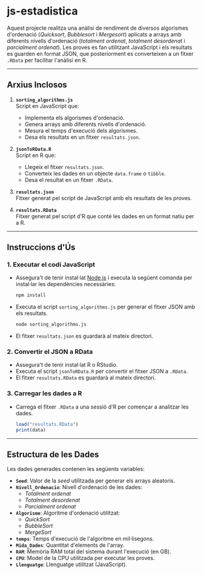 # js-estadistica

Aquest projecte realitza una anàlisi de rendiment de diversos algorismes d'ordenació (*Quicksort*, *Bubblesort* i *Mergesort*) aplicats a arrays amb diferents nivells d'ordenació (*totalment ordenat*, *totalment desordenat* i *parcialment ordenat*). Les proves es fan utilitzant JavaScript i els resultats es guarden en format JSON, que posteriorment es converteixen a un fitxer `.RData` per facilitar l'anàlisi en R.

---

## **Arxius Inclosos**

1. **`sorting_algorithms.js`**  
   Script en JavaScript que:
   - Implementa els algorismes d'ordenació.
   - Genera arrays amb diferents nivells d'ordenació.
   - Mesura el temps d'execució dels algorismes.
   - Desa els resultats en un fitxer `resultats.json`.

2. **`jsonToRData.R`**  
   Script en R que:
   - Llegeix el fitxer `resultats.json`.
   - Converteix les dades en un objecte `data.frame` o `tibble`.
   - Desa el resultat en un fitxer `.RData`.

3. **`resultats.json`**  
   Fitxer generat pel script de JavaScript amb els resultats de les proves.

4. **`resultats.RData`**  
   Fitxer generat pel script d'R que conté les dades en un format natiu per a R.

---

## **Instruccions d'Ús**

### **1. Executar el codi JavaScript**
   - Assegura't de tenir instal·lat [Node.js](https://nodejs.org) i executa la següent comanda per instal·lar les dependències necessàries:
     ```bash
     npm install
     ```
   - Executa el script `sorting_algorithms.js` per generar el fitxer JSON amb els resultats.
     ```bash
     node sorting_algorithms.js
     ```
   - El fitxer `resultats.json` es guardarà al mateix directori.

### **2. Convertir el JSON a RData**
   - Assegura't de tenir instal·lat R o RStudio.
   - Executa el script `jsonToRData.R` per convertir el fitxer JSON a `.RData`.
   - El fitxer `resultats.RData` es guardarà al mateix directori.

### **3. Carregar les dades a R**
   - Carrega el fitxer `.RData` a una sessió d'R per començar a analitzar les dades.
     ```r
     load("resultats.RData")
     print(data)
     ```

---

## **Estructura de les Dades**

Les dades generades contenen les següents variables:

- **`Seed`**: Valor de la *seed* utilitzada per generar els arrays aleatoris.
- **`Nivell_Ordenacio`**: Nivell d'ordenació de les dades:
  - *Totalment ordenat*
  - *Totalment desordenat*
  - *Parcialment ordenat*
- **`Algorisme`**: Algoritme d'ordenació utilitzat:
  - *QuickSort*
  - *BubbleSort*
  - *MergeSort*
- **`temps`**: Temps d'execució de l'algoritme en mil·lisegons.
- **`Mida_Dades`**: Quantitat d'elements de l'array.
- **`RAM`**: Memòria RAM total del sistema durant l'execució (en GB).
- **`CPU`**: Model de la CPU utilitzada per executar les proves.
- **`Llenguatge`**: Llenguatge utilitzat (JavaScript).